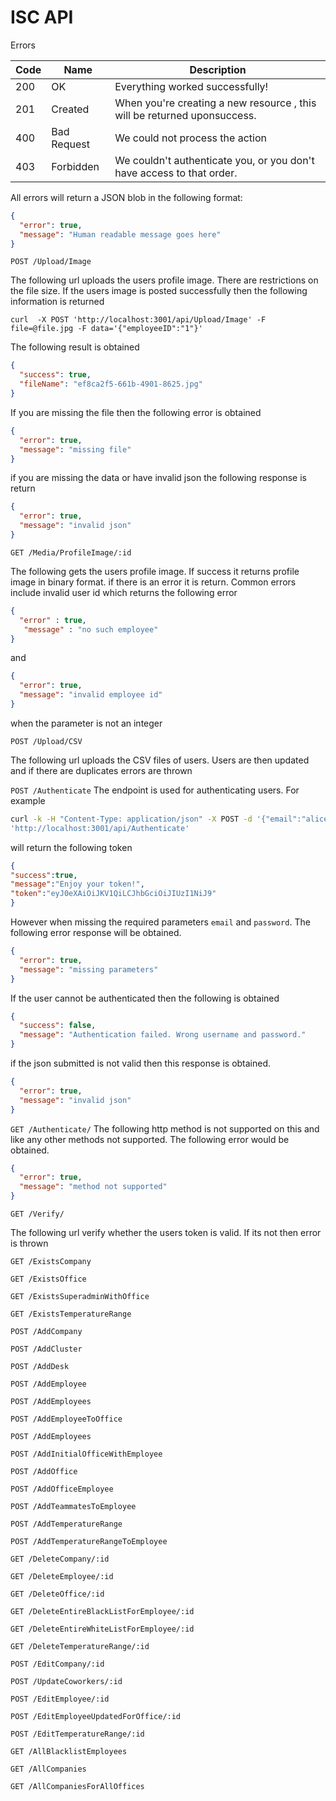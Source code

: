 # ISC API

Errors

|Code	|Name|	Description|
|---|---|---|
200 | OK| Everything worked successfully!
201 | Created | When you're creating a new resource , this will be returned uponsuccess.
400 | Bad Request | We could not process the action
403 | Forbidden | We couldn't authenticate you, or you don't have access to that order.

All errors will return a JSON blob in the following format:
```json
{
  "error": true,
  "message": "Human readable message goes here"
}
```

`POST /Upload/Image`

The following url uploads the users profile image. There are restrictions on the file size. If the users image is posted successfully then the following information is returned

```
curl  -X POST 'http://localhost:3001/api/Upload/Image' -F file=@file.jpg -F data='{"employeeID":"1"}'
```
The following result is obtained

```json
{
  "success": true,
  "fileName": "ef8ca2f5-661b-4901-8625.jpg"
}
```
If you are missing the file then the following error is obtained

```json
{
  "error": true,
  "message": "missing file"
}
```
if  you are missing the data or have invalid json the following response is return

```json
{
  "error": true,
  "message": "invalid json"
}
```


`GET /Media/ProfileImage/:id`

The following gets the users profile image. If success it returns profile image in binary format. if there is an error it is return. Common errors include invalid user id which returns the following error
```json
{
  "error" : true,
   "message" : "no such employee"
}
```
and
```json
{
  "error": true,
  "message": "invalid employee id"
}
```

when the parameter is not an integer

`POST /Upload/CSV`

The following url uploads the CSV files of users. Users are then updated and if there are duplicates errors are thrown

`POST /Authenticate`
The endpoint is used for authenticating users. For example
```bash
curl -k -H "Content-Type: application/json" -X POST -d '{"email":"alice@asu.edu", "password": "1234"}'
'http://localhost:3001/api/Authenticate'
```
will return the following token
```json
{
"success":true,
"message":"Enjoy your token!",
"token":"eyJ0eXAiOiJKV1QiLCJhbGciOiJIUzI1NiJ9"
}
```
However when missing the required parameters `email` and `password`. The following error response will be obtained.

```json
{
  "error": true,
  "message": "missing parameters"
}
```
If the user cannot be authenticated then the following is obtained

```json
{
  "success": false,
  "message": "Authentication failed. Wrong username and password."
}
```
if the json submitted is not valid then this response is obtained.

```json
{
  "error": true,
  "message": "invalid json"
}
```

`GET /Authenticate/`
The following http method is not supported on this and like any other methods not supported. The following error would be obtained.

```json
{
  "error": true,
  "message": "method not supported"
}
```


`GET /Verify/`

The following url verify whether the users token is valid. If its not then error is thrown

`GET /ExistsCompany`

`GET /ExistsOffice`

`GET /ExistsSuperadminWithOffice`

`GET /ExistsTemperatureRange`

`POST /AddCompany`

`POST /AddCluster`

`POST /AddDesk`

`POST /AddEmployee`

`POST /AddEmployees`

`POST /AddEmployeeToOffice`

`POST /AddEmployees`

`POST /AddInitialOfficeWithEmployee`

`POST /AddOffice`

`POST /AddOfficeEmployee`

`POST /AddTeammatesToEmployee`

`POST /AddTemperatureRange`

`POST /AddTemperatureRangeToEmployee`

`GET /DeleteCompany/:id`

`GET /DeleteEmployee/:id`

`GET /DeleteOffice/:id`

`GET /DeleteEntireBlackListForEmployee/:id`

`GET /DeleteEntireWhiteListForEmployee/:id`

`GET /DeleteTemperatureRange/:id`

`POST /EditCompany/:id`

`POST /UpdateCoworkers/:id`

`POST /EditEmployee/:id`

`POST /EditEmployeeUpdatedForOffice/:id`

`POST /EditTemperatureRange/:id`

`GET /AllBlacklistEmployees`

`GET /AllCompanies`

`GET /AllCompaniesForAllOffices`
